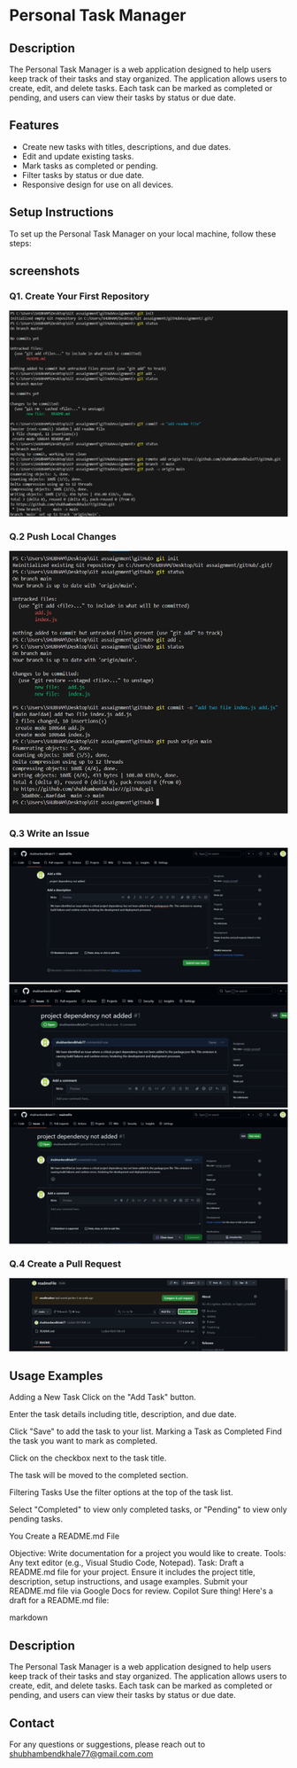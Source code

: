 # Personal Task Manager

## Description
The Personal Task Manager is a web application designed to help users keep track of their tasks and stay organized. The application allows users to create, edit, and delete tasks. Each task can be marked as completed or pending, and users can view their tasks by status or due date.

## Features
- Create new tasks with titles, descriptions, and due dates.
- Edit and update existing tasks.
- Mark tasks as completed or pending.
- Filter tasks by status or due date.
- Responsive design for use on all devices.

## Setup Instructions
To set up the Personal Task Manager on your local machine, follow these steps:


## screenshots

### Q1. Create Your First Repository
![add Screenshots](./img/1.png)
### Q.2 Push Local Changes
![add Screenshots](./img/2.png)

### Q.3 Write an Issue
![add Screenshots](./img/3.1.png)
![add Screenshots](./img/3.2.png)
![add Screenshots](./img/3.3.png)


### Q.4 Create a Pull Request
![add Screenshots](./img/4.png)


## Usage Examples
Adding a New Task
Click on the "Add Task" button.

Enter the task details including title, description, and due date.

Click "Save" to add the task to your list.
Marking a Task as Completed
Find the task you want to mark as completed.

Click on the checkbox next to the task title.

The task will be moved to the completed section.

Filtering Tasks
Use the filter options at the top of the task list.

Select "Completed" to view only completed tasks, or "Pending" to view only pending tasks.

You
Create a README.md File

Objective: Write documentation for a project you would like to create.
Tools: Any text editor (e.g., Visual Studio Code, Notepad).
Task:
Draft a README.md file for your project.
Ensure it includes the project title, description, setup instructions, and usage examples.
Submit your README.md file via Google Docs for review.
Copilot
Sure thing! Here's a draft for a README.md file:

markdown

## Description
The Personal Task Manager is a web application designed to help users keep track of their tasks and stay organized. The application allows users to create, edit, and delete tasks. Each task can be marked as completed or pending, and users can view their tasks by status or due date.



## Contact
For any questions or suggestions, please reach out to shubhambendkhale77@gmail.com.com
